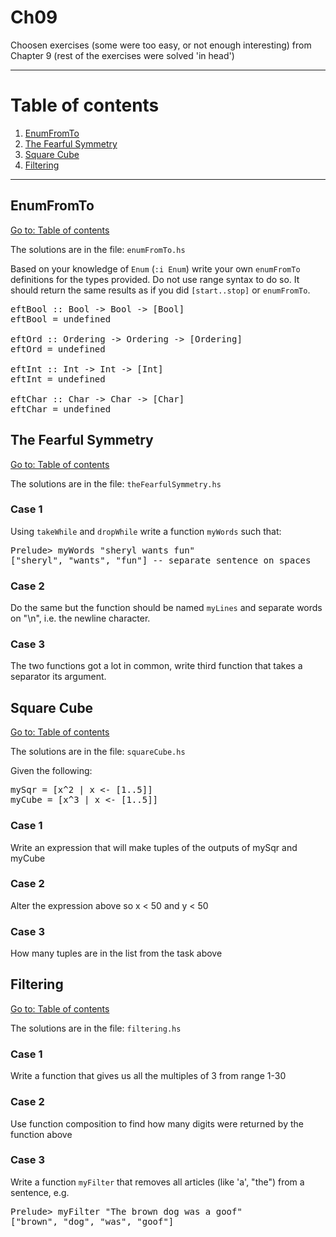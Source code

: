 # Ch09

Choosen exercises (some were too easy, or not enough interesting) from Chapter 9 (rest of the exercises were solved 'in head')

---

# Table of contents

1. [EnumFromTo](#enumfromto)
2. [The Fearful Symmetry](#the-fearful-symmetry)
3. [Square Cube](#square-cube)
4. [Filtering](#filtering)

---

## EnumFromTo

[Go to: Table of contents](#table-of-contents)

The solutions are in the file: `enumFromTo.hs`

Based on your knowledge of `Enum` (`:i Enum`) write your own `enumFromTo` definitions for the types provided. Do not use range syntax to do so. It should return the same results as if you did `[start..stop]` or `enumFromTo`.

<pre>
eftBool :: Bool -> Bool -> [Bool]
eftBool = undefined

eftOrd :: Ordering -> Ordering -> [Ordering]
eftOrd = undefined

eftInt :: Int -> Int -> [Int]
eftInt = undefined

eftChar :: Char -> Char -> [Char]
eftChar = undefined
</pre>

## The Fearful Symmetry

[Go to: Table of contents](#table-of-contents)

The solutions are in the file: `theFearfulSymmetry.hs`

### Case 1

Using `takeWhile` and `dropWhile` write a function `myWords` such that:

<pre>
Prelude> myWords "sheryl wants fun"
["sheryl", "wants", "fun"] -- separate sentence on spaces
</pre>

### Case 2

Do the same but the function should be named `myLines` and separate words on "\n", i.e. the newline character.

### Case 3

The two functions got a lot in common, write third function that takes a separator its argument.

## Square Cube

[Go to: Table of contents](#table-of-contents)

The solutions are in the file: `squareCube.hs`

Given the following:

<pre>
mySqr = [x^2 | x <- [1..5]]
myCube = [x^3 | x <- [1..5]]
</pre>

### Case 1

Write an expression that will make tuples of the outputs of mySqr and myCube

### Case 2

Alter the expression above so x < 50 and y < 50

### Case 3

How many tuples are in the list from the task above

## Filtering

[Go to: Table of contents](#table-of-contents)

The solutions are in the file: `filtering.hs`

### Case 1

Write a function that gives us all the multiples of 3 from range 1-30

### Case 2

Use function composition to find how many digits were returned by the function above

### Case 3

Write a function `myFilter` that removes all articles (like 'a', "the") from a sentence, e.g.

<pre>
Prelude> myFilter "The brown dog was a goof"
["brown", "dog", "was", "goof"]
</pre>
